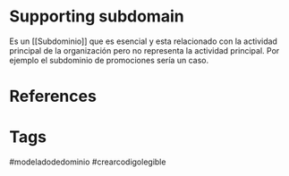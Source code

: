 # Supporting subdomain
Es un [[Subdominio]] que es esencial y esta relacionado con la actividad principal de la organización pero no representa la actividad principal. Por ejemplo el subdominio de promociones sería un caso.


# References



# Tags
#modeladodedominio #crearcodigolegible